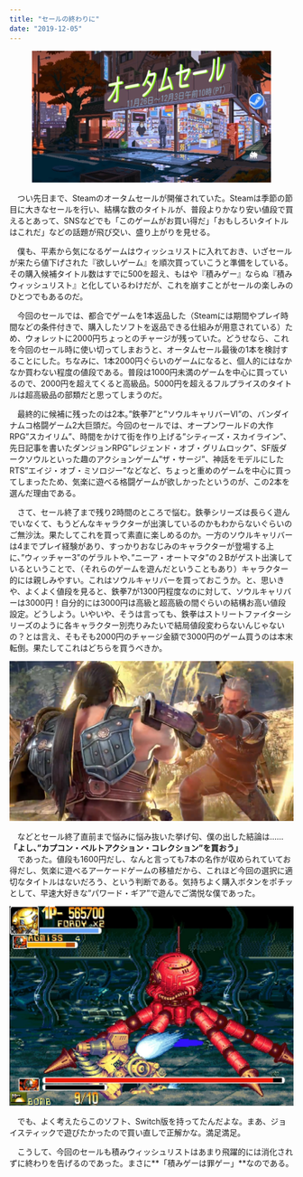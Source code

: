 ```yaml
---
title: "セールの終わりに"
date: "2019-12-05"
---
```


<figure>

![](assets/n30438b1e7407_bb26a66cebf7e73d941035647f3c9da0.png)

</figure>

　つい先日まで、Steamのオータムセールが開催されていた。Steamは季節の節目に大きなセールを行い、結構な数のタイトルが、普段よりかなり安い値段で買えるとあって、SNSなどでも「このゲームがお買い得だ」「おもしろいタイトルはこれだ」などの話題が飛び交い、盛り上がりを見せる。

　僕も、平素から気になるゲームはウィッシュリストに入れておき、いざセールが来たら値下げされた『欲しいゲーム』を順次買っていこうと準備をしている。その購入候補タイトル数はすでに500を超え、もはや『積みゲー』ならぬ『積みウィッシュリスト』と化しているわけだが、これを崩すことがセールの楽しみのひとつでもあるのだ。

　今回のセールでは、都合でゲームを1本返品した（Steamには期間やプレイ時間などの条件付きで、購入したソフトを返品できる仕組みが用意されている）ため、ウォレットに2000円ちょっとのチャージが残っていた。どうせなら、これを今回のセール時に使い切ってしまおうと、オータムセール最後の1本を検討することにした。ちなみに、1本2000円ぐらいのゲームになると、個人的にはなかなか買わない程度の値段である。普段は1000円未満のゲームを中心に買っているので、2000円を超えてくると高級品。5000円を超えるフルプライスのタイトルは超高級品の部類だと思ってしまうのだ。

　最終的に候補に残ったのは2本。”鉄拳7”と”ソウルキャリバーVI”の、バンダイナムコ格闘ゲーム2大巨頭だ。今回のセールでは、オープンワールドの大作RPG”スカイリム”、時間をかけて街を作り上げる”シティーズ・スカイライン”、先日記事を書いたダンジョンRPG”レジェンド・オブ・グリムロック”、SF版ダークソウルといった趣のアクションゲーム”ザ・サージ”、神話をモデルにしたRTS”エイジ・オブ・ミソロジー”などなど、ちょっと重めのゲームを中心に買ってしまったため、気楽に遊べる格闘ゲームが欲しかったというのが、この2本を選んだ理由である。

　さて、セール終了まで残り2時間のところで悩む。鉄拳シリーズは長らく遊んでいなくて、もうどんなキャラクターが出演しているのかもわからないぐらいのご無沙汰。果たしてこれを買って素直に楽しめるのか。一方のソウルキャリバーは4までプレイ経験があり、すっかりおなじみのキャラクターが登場する上に、”ウィッチャー3”のゲラルトや、”ニーア・オートマタ”の２Bがゲスト出演しているということで、（それらのゲームを遊んだということもあり）キャラクター的には親しみやすい。これはソウルキャリバーを買っておこうか。と、思いきや、よくよく値段を見ると、鉄拳7が1300円程度なのに対して、ソウルキャリバーは3000円！自分的には3000円は高級と超高級の間ぐらいの結構お高い値段設定。どうしよう。いやいや、そうは言っても、鉄拳はストリートファイターシリーズのように各キャラクター別売りみたいで結局値段変わらないんじゃないの？とは言え、そもそも2000円のチャージ金額で3000円のゲーム買うのは本末転倒。果たしてこれはどちらを買うべきか。

![](assets/n30438b1e7407_picture_pc_e71cfad1d5741e524b7653f0d03a7257.png)

　などとセール終了直前まで悩みに悩み抜いた挙げ句、僕の出した結論は……  
**「よし、”カプコン・ベルトアクション・コレクション”を買おう」**  
　であった。値段も1600円だし、なんと言っても7本の名作が収められていてお得だし、気楽に遊べるアーケードゲームの移植だから、これほど今回の選択に適切なタイトルはないだろう、という判断である。気持ちよく購入ボタンをポチッとして、早速大好きな”パワード・ギア”で遊んでご満悦な僕であった。

![](assets/n30438b1e7407_picture_pc_808f6a40a5d2e5cd0f129a2c5ec45525.jpg)

　でも、よく考えたらこのソフト、Switch版を持ってたんだよな。まあ、ジョイスティックで遊びたかったので買い直しで正解かな。満足満足。

　こうして、今回のセールも積みウィッシュリストはあまり飛躍的には消化されずに終わりを告げるのであった。まさに**「積みゲーは罪ゲー」**なのである。
